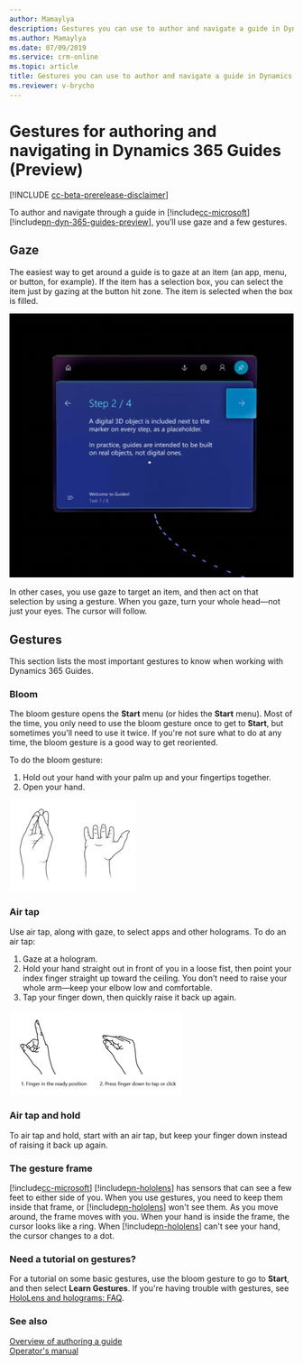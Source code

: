 ```yaml
---
author: Mamaylya
description: Gestures you can use to author and navigate a guide in Dynamics 365 Guides (Preview), including gaze, bloom, and air tap.
ms.author: Mamaylya
ms.date: 07/09/2019
ms.service: crm-online
ms.topic: article
title: Gestures you can use to author and navigate a guide in Dynamics 365 Guides (Preview)
ms.reviewer: v-brycho
---
```


# Gestures for authoring and navigating in Dynamics 365 Guides (Preview)

[!INCLUDE [cc-beta-prerelease-disclaimer](../includes/cc-beta-prerelease-disclaimer.md)]
 
To author and navigate through a guide in [!include[cc-microsoft](../includes/cc-microsoft.md)] [!include[pn-dyn-365-guides-preview](../includes/pn-dyn-365-guides-preview.md)], you’ll use gaze and a few gestures.

## Gaze
The easiest way to get around a guide is to gaze at an item (an app, menu, or button, for example). If the item has a selection box, you can select the item just by gazing at the button hit zone. The item is selected when the box is filled. 

![Gaze gesture](media/gaze_fill_2.gif "Gaze gesture")
 
In other cases, you use gaze to target an item, and then act on that selection by using a gesture. When you gaze, turn your whole head—not just your eyes. The cursor will follow. 

## Gestures
This section lists the most important gestures to know when working with Dynamics 365 Guides.

### Bloom 
The bloom gesture opens the **Start** menu (or hides the **Start** menu). Most of the time, you only need to use the bloom gesture once to get to **Start**, but sometimes you'll need to use it twice. If you're not sure what to do at any time, the bloom gesture is a good way to get reoriented. 

To do the bloom gesture: 
1.	Hold out your hand with your palm up and your fingertips together. 
2.	Open your hand.

![Bloom gesture)](media/bloom-gesture.PNG "Bloom gesture")
 
### Air tap
Use air tap, along with gaze, to select apps and other holograms. To do an air tap:
1.	Gaze at a hologram.
2.	Hold your hand straight out in front of you in a loose fist, then point your index finger straight up toward the ceiling. You don’t need to raise your whole arm—keep your elbow low and comfortable.
3.	Tap your finger down, then quickly raise it back up again.

![Air tap gesture)](media/air-tap-gesture.PNG "Authoring overview")
 
### Air tap and hold
To air tap and hold, start with an air tap, but keep your finger down instead of raising it back up again.

### The gesture frame
[!include[cc-microsoft](../includes/cc-microsoft.md)] [!include[pn-hololens](../includes/pn-hololens.md)] has sensors that can see a few feet to either side of you. When you use gestures, you need to keep them inside that frame, or [!include[pn-hololens](../includes/pn-hololens.md)] won't see them. As you move around, the frame moves with you. When your hand is inside the frame, the cursor looks like a ring. When [!include[pn-hololens](../includes/pn-hololens.md)] can't see your hand, the cursor changes to a dot.

### Need a tutorial on gestures?
For a tutorial on some basic gestures, use the bloom gesture to go to **Start**, and then select **Learn Gestures**. If you're having trouble with gestures, see [HoloLens and holograms: FAQ](https://support.microsoft.com/en-us/help/13456/hololens-and-holograms-faq).

### See also

[Overview of authoring a guide](authoring-overview.md)<br>
[Operator's manual](operator-guide.md)

